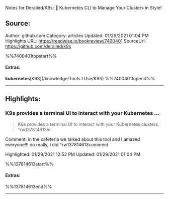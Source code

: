 Notes for Derailed/K9s: 🐶 Kubernetes CLI to Manage Your Clusters in Style!

## Source:
Author: github.com
Category: articles
Updated: 01/29/2021 01:04 PM
Highlights URL: https://readwise.io/bookreview/7400401
SourceUrl: https://github.com/derailed/k9s

%%7400401topstart%%
#### Extras:
**kubernetes**[K9S](/knowledge/Tools I Use/K9S)
%%7400401topend%%


 
-----
 ## Highlights:

### K9s provides a terminal UI to interact with your Kubernetes ...
>K9s provides a terminal UI to interact with your Kubernetes clusters. ^rw137814613hl

Comment: in the cafeteria we talked about this tool and I amazed everyone!!! no really, i did ^rw137814613comment

Highlighted: 01/29/2021 12:52 PM
Updated: 01/29/2021 01:04 PM

%%137814613start%%
#### Extras:

%%137814613end%%



------

